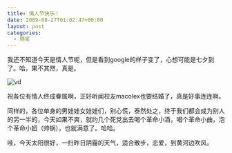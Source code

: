 ```yaml
---
title: 情人节快乐！
date: 2009-08-27T01:02:47+00:00
layout: post
categories:
  - 随笔
---
```


我还不知道今天是情人节呢，但是看到google的样子变了，心想可能是七夕到了。哈，果不其然，真是。 ­

![vd](https://www.google.cn/logos/qixi09.gif)

祝各位有情人终成眷属啊，正好听闻校友macolex也要结婚了，真是好事连连啊。

同样的，各位单身的男娃娃女娃娃们，别心慌，泰然处之，终于我们都会成为别人的另一半的，今天如果不爽，就约几个死党出去喝个革命小酒，唱个革命小曲，泡个革命小妞（帅锅），也就满意了。哈哈。

哇，今天太阳很好，一扫昨日阴霾的天气，适合散步，恋爱，到黄河边吹风。